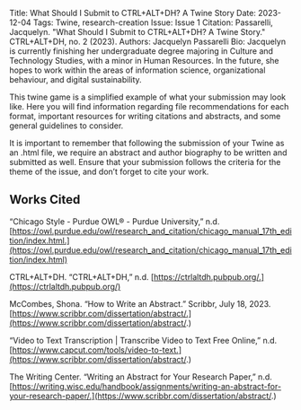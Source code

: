 Title: What Should I Submit to CTRL+ALT+DH? A Twine Story
Date: 2023-12-04
Tags: Twine, research-creation
Issue: Issue 1
Citation: Passarelli, Jacquelyn. "What Should I Submit to CTRL+ALT+DH? A Twine Story." CTRL+ALT+DH, no. 2 (2023).
Authors: Jacquelyn Passarelli
Bio: Jacquelyn is currently finishing her undergraduate degree majoring in Culture and Technology Studies, with a minor in Human Resources. In the future, she hopes to work within the areas of information science, organizational behaviour, and digital sustainability.

This twine game is a simplified example of what your submission may look like. Here you will find information regarding file recommendations for each format, important resources for writing citations and abstracts, and some general guidelines to consider. 

It is important to remember that following the submission of your Twine as an .html file, we require an abstract and author biography to be written and submitted as well. Ensure that your submission follows the criteria for the theme of the issue, and don’t forget to cite your work.



## Works Cited

“Chicago Style - Purdue OWL® - Purdue University,” n.d. [https://owl.purdue.edu/owl/research_and_citation/chicago_manual_17th_edition/index.html.](https://owl.purdue.edu/owl/research_and_citation/chicago_manual_17th_edition/index.html)

CTRL+ALT+DH. “CTRL+ALT+DH,” n.d. [https://ctrlaltdh.pubpub.org/.](https://ctrlaltdh.pubpub.org/)

McCombes, Shona. “How to Write an Abstract.” Scribbr, July 18, 2023. [https://www.scribbr.com/dissertation/abstract/.](https://www.scribbr.com/dissertation/abstract/.)

“Video to Text Transcription | Transcribe Video to Text Free Online,” n.d. [https://www.capcut.com/tools/video-to-text.](https://www.scribbr.com/dissertation/abstract/.)

The Writing Center. “Writing an Abstract for Your Research Paper,” n.d. [https://writing.wisc.edu/handbook/assignments/writing-an-abstract-for-your-research-paper/.](https://www.scribbr.com/dissertation/abstract/.)